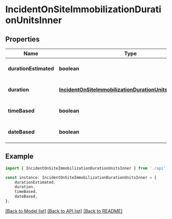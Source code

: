 # IncidentOnSiteImmobilizationDurationUnitsInner


## Properties

Name | Type | Description | Notes
------------ | ------------- | ------------- | -------------
**durationEstimated** | **boolean** |  | [optional] [default to undefined]
**duration** | [**IncidentOnSiteImmobilizationDurationUnitsInnerDuration**](IncidentOnSiteImmobilizationDurationUnitsInnerDuration.md) |  | [optional] [default to undefined]
**timeBased** | **boolean** |  | [optional] [default to undefined]
**dateBased** | **boolean** |  | [optional] [default to undefined]

## Example

```typescript
import { IncidentOnSiteImmobilizationDurationUnitsInner } from './api';

const instance: IncidentOnSiteImmobilizationDurationUnitsInner = {
    durationEstimated,
    duration,
    timeBased,
    dateBased,
};
```

[[Back to Model list]](../README.md#documentation-for-models) [[Back to API list]](../README.md#documentation-for-api-endpoints) [[Back to README]](../README.md)

